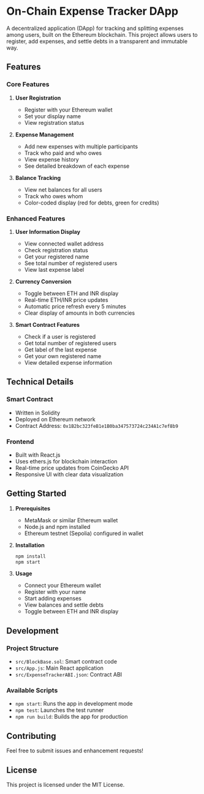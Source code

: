 # On-Chain Expense Tracker DApp

A decentralized application (DApp) for tracking and splitting expenses among users, built on the Ethereum blockchain. This project allows users to register, add expenses, and settle debts in a transparent and immutable way.

## Features

### Core Features
1. **User Registration**
   - Register with your Ethereum wallet
   - Set your display name
   - View registration status

2. **Expense Management**
   - Add new expenses with multiple participants
   - Track who paid and who owes
   - View expense history
   - See detailed breakdown of each expense

3. **Balance Tracking**
   - View net balances for all users
   - Track who owes whom
   - Color-coded display (red for debts, green for credits)

### Enhanced Features

1. **User Information Display**
   - View connected wallet address
   - Check registration status
   - Get your registered name
   - See total number of registered users
   - View last expense label

2. **Currency Conversion**
   - Toggle between ETH and INR display
   - Real-time ETH/INR price updates
   - Automatic price refresh every 5 minutes
   - Clear display of amounts in both currencies

3. **Smart Contract Features**
   - Check if a user is registered
   - Get total number of registered users
   - Get label of the last expense
   - Get your own registered name
   - View detailed expense information

## Technical Details

### Smart Contract
- Written in Solidity
- Deployed on Ethereum network
- Contract Address: `0x1B2bc323feB1e1B0ba347573724c234A1c7ef8b9`

### Frontend
- Built with React.js
- Uses ethers.js for blockchain interaction
- Real-time price updates from CoinGecko API
- Responsive UI with clear data visualization

## Getting Started

1. **Prerequisites**
   - MetaMask or similar Ethereum wallet
   - Node.js and npm installed
   - Ethereum testnet (Sepolia) configured in wallet

2. **Installation**
   ```bash
   npm install
   npm start
   ```

3. **Usage**
   - Connect your Ethereum wallet
   - Register with your name
   - Start adding expenses
   - View balances and settle debts
   - Toggle between ETH and INR display

## Development

### Project Structure
- `src/BlockBase.sol`: Smart contract code
- `src/App.js`: Main React application
- `src/ExpenseTrackerABI.json`: Contract ABI

### Available Scripts
- `npm start`: Runs the app in development mode
- `npm test`: Launches the test runner
- `npm run build`: Builds the app for production

## Contributing
Feel free to submit issues and enhancement requests!

## License
This project is licensed under the MIT License.
